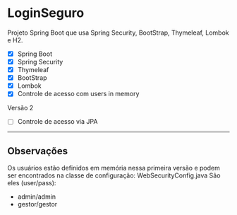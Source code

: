 # LoginSeguro
Projeto Spring Boot que usa Spring Security, BootStrap, Thymeleaf, Lombok e H2.

- [X] Spring Boot
- [X] Spring Security
- [X] Thymeleaf
- [X] BootStrap
- [X] Lombok
- [X] Controle de acesso com users in memory

Versão 2
- [ ] Controle de acesso via JPA

----------------------
Observações
----------------------
Os usuários estão definidos em memória nessa primeira versão e podem ser encontrados na classe de configuração: WebSecurityConfig.java
São eles (user/pass):
- admin/admin
- gestor/gestor
